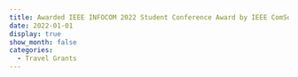 ```yaml
---
title: Awarded IEEE INFOCOM 2022 Student Conference Award by IEEE ComSoc to present my work at IEEE INFOCOM AoI Workshop
date: 2022-01-01
display: true
show_month: false
categories:
  - Travel Grants
---
```

